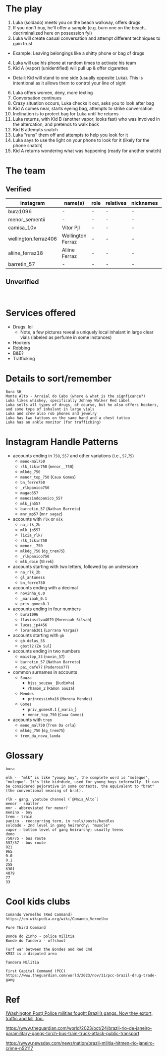 # The play
1. Luka (soldado) meets you on the beach walkway, offers drugs
2. If you don't buy, he'll offer a sample (e.g. burn one on the beach, decriminalized here on possession fyi)
3. Luka will create casual conversation and attempt different techniques to gain trust
- Example: Leaving belongings like a shitty phone or bag of drugs
4. Luka will use his phone at random times to activate his team
5. Kid A (vapor) (unidentified) will pull up & offer cigarettes
  - Detail: Kid will stand to one side (usually opposite Luka). This is intentional as it allows them to control your line of sight
6. Luka offers women, deny, more texting
7. Conversation continues
8. Crazy situation occurs, Luka checks it out, asks you to look after bag
9. Kid A comes near, starts eyeing bag, attempts to strike conversation
10. Inclination is to protect bag for Luka until he returns
11. Luka returns, with Kid B (another vapor; looks fast) who was involved in the altercation, and pretends to walk back
12. Kid B attempts snatch
13. Luka "runs" them off and attempts to help you look for it
14. Luka says to use the light on your phone to look for it (likely for the phone snatch)
15. Kid A returns wondering what was happening (ready for another snatch)

# The team
## Verified
|instagram|name(s)|role|relatives|nicknames|tiktok|snapchat|whatsapp|tinder|
|-|-|-|-|-|-|-|-|-|
|bura1096|-|-|-|-|-|-|-|-|
|menor_sementii|-|-|-|-|-|-|-|-|
|camisa_10v|Vitor Pjl|-|-|-|-|-|-|-|
|wellington.ferraz406|Wellington Ferraz|-|-|-|-|-|-|-|
|aliine_ferraz18|Aliine Ferraz|-|-|-|-|-|-|-|
|barretin_57|-|-|-|-|-|-|-|-|

## Unverified
```


```
# Services offered
- Drugs. lol
    - Note, a few pictures reveal a uniquely local inhalant in large clear vials (labeled as perfume in some instances)
- Hookers
- Robbing
- B&E?
- Trafficking

# Details to sort/remember
```
Bura SH
Monte Alto - Arraial do Cabo (where & what is the signficance?)
Luka likes whiskey, specifically Johnny Walker Red Label
Luka sells all types of drugs, of course, but he also offers hookers, and some type of inhalant in large vials
Luka and crew also rob phones and jewelry
Luka has two tattoos on the same hand and a chest tattoo
Luka has an ankle monitor (for trafficking)
```

# Instagram Handle Patterns
  - accounts ending in `750`, `557` and other variations (i.e., `57`,`75`)
    - `meno-mal750`
    - `rlk_tikin750` (`menor__750`)
    - `mlkdg_750`
    - `menor_top_750` (`Caua Gomes`)
    - `bn_ferre750`
    - `_rlkpanico750`
    - `magao557`
    - `menozindopanico_557`
    - `mlk_jn557`
    - `barretin_57` (`Nathan Barreto`)
    - `mnr_mp57` (`mnr sagaz`)
  - accounts with `rlk` or `mlk`
    - `na_rlk_2b`
    - `mlk_jn557`
    - `licia_rlk7`
    - `rlk_tikin750`
    - `menor__750`
    - `mlkdg_750` (`dg_trem75`)
    - `_rlkpanico750`
    - `mlk_doin` (`Shrek`)
  - accounts starting with two letters, followed by an underscore
    - `na_rlk_2b`
    - `gl_antuness`
    - `bn_ferre750`
  - accounts ending with a decimal
    - `novinha_0.0`
    - `_mariaah_0.1`
    - `priv_gomes0.1`
  - accounts ending in four numbers
    - `bura1096`
    - `flaviasilva4079` (`Morenaah Silvah`)
    - `lucas_jp4456`
    - `lorana6301` (`Lorrana Vargas`)
  - accounts starting with `gb`
    - `gb.delas_55`
    - `gbstl2` (`Zn Sul`)
  - accounts ending in two numbers
    - `maistop_33` (`novin_57`)
    - `barretin_57` (`Nathan Barreto`)
    - `pai_dafe77` (`Poderoso77`)
  - common surnames in accounts
    - `Souza`
        - `bjss_souzaa_` (`Dudinha`)
        - `rhamon_2` (`Ramon Souza`)
    - `Mendes`
        - `princessinha16` (`Morena Mendes`)
    - `Gomes`
        - `priv_gomes0.1` (`_maria_`)
        - `menor_top_750` (`Caua Gomes`)
  - accounts with `trem`
    - `meno_mal750` (`Trem Da orla`)
    - `mlkdg_750` (`dg_trem75`)
    - `trem_da_nova_landa`

# Glossary
```
bura - 

mlk -  "mlk" is like "young boy", the complete word is "moleque", "muleque". It's like kid+dude, used for young boys informally. It can be considered pejorative in some contexts, the equivalent to "brat" (the conventional meaning of brat).

rlk - gang, youtube channel (`@Mais_Alto`)
menor - smaller
mnr - abbreviated for menor?
menino - boy
trem - train
panico - reoccurring term, in reels/posts/handles
soldado - 2nd level in gang heirarchy; "muscle"
vapor - bottom level of gang heirarchy; usually teens
dono
750/75 - bus route
557/57 - bus route
021
965
0.0
0.1
255
6301
4079
77
33
```

# Cool kids clubs
```
Comando Vermelho (Red Command)
https://en.wikipedia.org/wiki/Comando_Vermelho

Pure Third Command

Bonde do Zinho - police militia
Bonde do Tandera - offshoot

Turf war between the Bondes and Red Cmd
KM32 is a disputed area

Tandera Militia

First Capital Command (PCC)
https://www.theguardian.com/world/2023/nov/11/pcc-brazil-drug-trade-gang
```

# Ref
[(Washington Post) Police militias fought Brazil’s gangs. Now they extort, traffic and kill, too.](https://www.washingtonpost.com/world/2023/09/26/brazil-police-militias/)

https://www.theguardian.com/world/2023/oct/24/brazil-rio-de-janeiro-paramilitary-gangs-torch-bus-train-truck-attack-public-transport

https://www.newsday.com/news/nation/brazil-militia-hitmen-rio-janeiro-crime-n52117